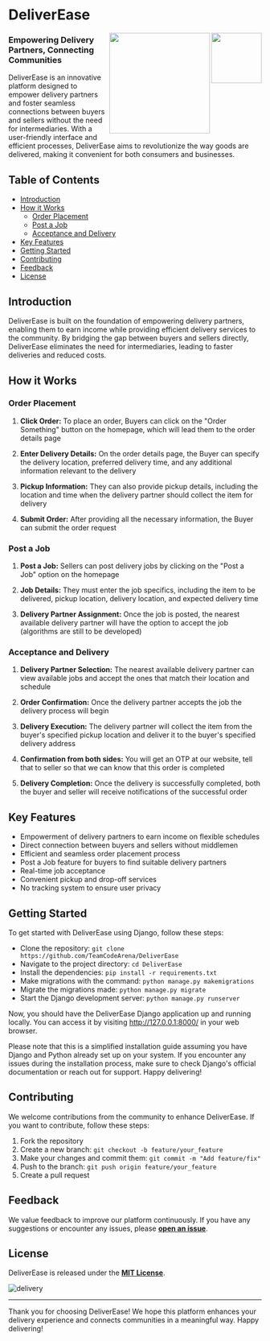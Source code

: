 <!-- Documentation start -->
<!-- Logo start -->
<!--<img align="right" width="100" src="https://gcdnb.pbrd.co/images/nlDr0mgn0Nkp.png"></a>-->
<!-- Logo end -->

# DeliverEase 
<img align="right" width="100" src="https://gcdnb.pbrd.co/images/nlDr0mgn0Nkp.png"></a>
<img align="right" width="200" src="https://gcdnb.pbrd.co/images/UkjcafJdZxhy.png"></a>

### Empowering Delivery Partners, Connecting Communities

<!--![DeliverEase Logo](https://gcdnb.pbrd.co/images/nlDr0mgn0Nkp.png)-->

DeliverEase is an innovative platform designed to empower delivery partners and foster seamless connections between buyers and sellers without the need for intermediaries. With a user-friendly interface and efficient processes, DeliverEase aims to revolutionize the way goods are delivered, making it convenient for both consumers and businesses.

## Table of Contents

- [Introduction](#introduction)
- [How it Works](#how-it-works)
  - [Order Placement](#order-placement)
  - [Post a Job](#post-a-job)
  - [Acceptance and Delivery](#acceptance-and-delivery)
- [Key Features](#key-features)
- [Getting Started](#getting-started)
- [Contributing](#contributing)
- [Feedback](#feedback)
- [License](#license)

## Introduction

DeliverEase is built on the foundation of empowering delivery partners, enabling them to earn income while providing efficient delivery services to the community. By bridging the gap between buyers and sellers directly, DeliverEase eliminates the need for intermediaries, leading to faster deliveries and reduced costs.

## How it Works

### Order Placement

1. **Click Order:** To place an order, Buyers can click on the "Order Something" button on the homepage, which will lead them to the order details page

2. **Enter Delivery Details:** On the order details page, the Buyer can specify the delivery location, preferred delivery time, and any additional information relevant to the delivery

3. **Pickup Information:** They can also provide pickup details, including the location and time when the delivery partner should collect the item for delivery

4. **Submit Order:** After providing all the necessary information, the Buyer can submit the order request

### Post a Job

1. **Post a Job:** Sellers can post delivery jobs by clicking on the "Post a Job" option on the homepage

2. **Job Details:** They must enter the job specifics, including the item to be delivered, pickup location, delivery location, and expected delivery time

3. **Delivery Partner Assignment:** Once the job is posted, the nearest available delivery partner will have the option to accept the job (algorithms are still to be developed)

### Acceptance and Delivery

1. **Delivery Partner Selection:** The nearest available delivery partner can view available jobs and accept the ones that match their location and schedule

2. **Order Confirmation:** Once the delivery partner accepts the job the delivery process will begin

3. **Delivery Execution:** The delivery partner will collect the item from the buyer's specified pickup location and deliver it to the buyer's specified delivery address

4. **Confirmation from both sides:** You will get an OTP at our website, tell that to seller so that we can know that this order is completed

5. **Delivery Completion:** Once the delivery is successfully completed, both the buyer and seller will receive notifications of the successful order

## Key Features

- Empowerment of delivery partners to earn income on flexible schedules
- Direct connection between buyers and sellers without middlemen
- Efficient and seamless order placement process
- Post a Job feature for buyers to find suitable delivery partners
- Real-time job acceptance
- Convenient pickup and drop-off services
- No tracking system to ensure user privacy

## Getting Started

To get started with DeliverEase using Django, follow these steps:

- Clone the repository: `git clone https://github.com/TeamCodeArena/DeliverEase`
- Navigate to the project directory: `cd DeliverEase`
- Install the dependencies: `pip install -r requirements.txt`
- Make migrations with the command: `python manage.py makemigrations`
- Migrate the migrations made: `python manage.py migrate`
- Start the Django development server: `python manage.py runserver`

Now, you should have the DeliverEase Django application up and running locally. You can access it by visiting http://127.0.0.1:8000/ in your web browser.

Please note that this is a simplified installation guide assuming you have Django and Python already set up on your system. If you encounter any issues during the installation process, make sure to check Django's official documentation or reach out for support. Happy delivering!

## Contributing

We welcome contributions from the community to enhance DeliverEase. If you want to contribute, follow these steps:

1. Fork the repository
2. Create a new branch: `git checkout -b feature/your_feature`
3. Make your changes and commit them: `git commit -m "Add feature/fix"`
4. Push to the branch: `git push origin feature/your_feature`
5. Create a pull request

## Feedback

We value feedback to improve our platform continuously. If you have any suggestions or encounter any issues, please [**open an issue**](https://github.com/TeamCodeArena/DeliverEase/issues).

## License

DeliverEase is released under the [**MIT License**](https://opensource.org/licenses/MIT).

<!-- ToDo: Link LICENSE file 
See [**`LICENSE`**](LICENSE)
-->

![delivery](https://gcdnb.pbrd.co/images/GbLnj1MXCQRu.jpg?o=1)


---

Thank you for choosing DeliverEase! We hope this platform enhances your delivery experience and connects communities in a meaningful way. Happy delivering!
<!-- Documentation end -->